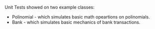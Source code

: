 Unit Tests showed on two example classes: 
- Polinomial - which simulates basic math opeartions on polinomials.
- Bank - which simulates basic mechanics of bank transactions.
